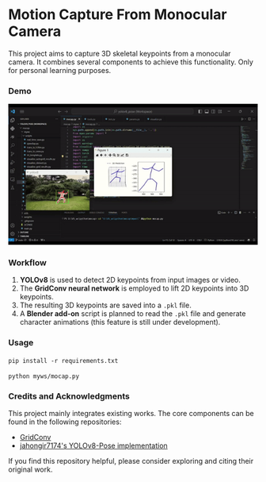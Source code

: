 # Motion Capture From Monocular Camera

This project aims to capture 3D skeletal keypoints from a monocular camera. It combines several components to achieve this functionality. Only for personal learning purposes.

### Demo
![Demo](./myws/notes/result.gif)

### Workflow

1. **YOLOv8** is used to detect 2D keypoints from input images or video.
2. The **GridConv neural network** is employed to lift 2D keypoints into 3D keypoints.
3. The resulting 3D keypoints are saved into a `.pkl` file.
4. A **Blender add-on** script is planned to read the `.pkl` file and generate character animations (this feature is still under development).

### Usage

`pip install -r requirements.txt`

`python myws/mocap.py`


### Credits and Acknowledgments

This project mainly integrates existing works. The core components can be found in the following repositories:

- [GridConv](https://github.com/OSVAI/GridConv)
- [jahongir7174's YOLOv8-Pose implementation](https://github.com/jahongir7174/YOLOv8-pose)

If you find this repository helpful, please consider exploring and citing their original work.
